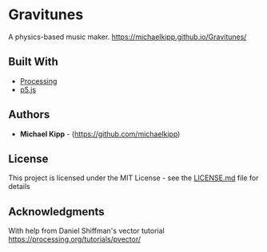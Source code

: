 # Gravitunes

A physics-based music maker.
https://michaelkipp.github.io/Gravitunes/

## Built With

* [Processing](https://processing.org/)
* [p5.js](https://p5js.org/)

## Authors

* **Michael Kipp** - (https://github.com/michaelkipp)

## License

This project is licensed under the MIT License - see the [LICENSE.md](LICENSE.md) file for details

## Acknowledgments

With help from Daniel Shiffman's vector tutorial https://processing.org/tutorials/pvector/
